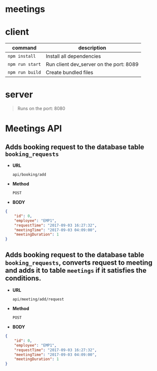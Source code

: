# meetings
# client 
|command|description|
|---|---|
|`npm install`| Install all dependencies|
|`npm run start`| Run client dev_server on the port: 8089|
|`npm run build`|	Create bundled files|

# server
>Runs on the port: 8080

# Meetings API 

## Adds booking request to the database table `booking_requests`  
* **URL**

  `api/booking/add`   
* **Method**

  `POST`
* **BODY**
```json
{
    "id": 0,
    "employee": "EMP1",
    "requestTime": "2017-09-03 16:27:32",
    "meetingTime": "2017-09-03 04:09:00",
    "meetingDuration": 1
}
```
## Adds booking request to the database table `booking_requests`, converts request to meeting and adds it to table `meetings` if it satisfies the conditions.  
* **URL**

  `api/meeting/add/request`   
* **Method**

  `POST`
* **BODY**
```json
{
    "id": 0,
    "employee": "EMP1",
    "requestTime": "2017-09-03 16:27:32",
    "meetingTime": "2017-09-03 04:09:00",
    "meetingDuration": 1
}
```








